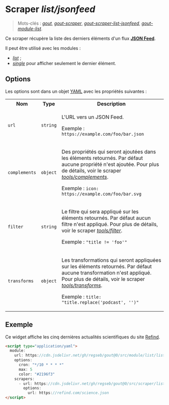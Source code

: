 # Scraper _list/jsonfeed_

> Mots-clés :
> [_gout_](https://github.com/search?q=_gout_+language%3AMarkdown&type=Code&l=Markdown),
> [_gout-scraper_](https://github.com/search?q=_gout-scraper_+language%3AMarkdown&type=Code&l=Markdown),
> [_gout-scraper-list-jsonfeed_](https://github.com/search?q=_gout-scraper-list-jsonfeed_+language%3AMarkdown&type=Code&l=Markdown),
> [_gout-module-list_](https://github.com/search?q=_gout-module-list_+language%3AMarkdown&type=Code&l=Markdown).

Ce scraper récupère la liste des derniers éléments d'un flux
[**JSON Feed**](https://jsonfeed.org/).

Il peut être utilisé avec les modules :

- [_list_](../../../module/list#readme) ;
- [_single_](../../../module/single#readme) pour afficher seulement le dernier
  élément.

## Options

Les options sont dans un objet
[YAML](https://yaml.org/ "YAML Ain't Markup Language") avec les propriétés
suivantes :

<!-- markdownlint-disable no-inline-html-->
<table>
  <tr>
    <th>Nom</th>
    <th>Type</th>
    <th>Description</th>
  </tr>
  <tr>
    <td><code>url</code></td>
    <td><code>string</code></td>
    <td>
      <p>
        L'URL vers un JSON Feed.
      </p>
      <p>
        Exemple : <code>https://example.com/foo/bar.json</code>
      </p>
    </td>
  </tr>
  <tr>
    <td><code>complements</code></td>
    <td><code>object</code></td>
    <td>
      <p>
        Des propriétés qui seront ajoutées dans les éléments retournés. Par
        défaut aucune propriété n'est ajoutée. Pour plus de détails, voir le
        scraper
        <a href="../../tools/complements#readme"><em>tools/complements</em></a>.
      </p>
      <p>
        Exemple : <code>icon: https://example.com/foo/bar.svg</code>
      </p>
    </td>
  </tr>
  <tr>
    <td><code>filter</code></td>
    <td><code>string</code></td>
    <td>
      <p>
        Le filtre qui sera appliqué sur les éléments retournés. Par défaut aucun
        filtre n'est appliqué. Pour plus de détails, voir le scraper
        <a href="../../tools/filter#readme"><em>tools/filter</em></a>.
      </p>
      <p>
        Exemple : <code>"title != 'foo'"</code>
      </p>
    </td>
  </tr>
  <tr>
    <td><code>transforms</code></td>
    <td><code>object</code></td>
    <td>
      <p>
        Les transformations qui seront appliquées sur les éléments retournés.
        Par défaut aucune transformation n'est appliqué. Pour plus de détails,
        voir le scraper
        <a href="../../tools/transforms#readme"><em>tools/transforms</em></a>.
      </p>
      <p>
        Exemple : <code>title: "title.replace('podcast', '')"</code>
      </p>
    </td>
  </tr>
</table>

## Exemple

Ce widget affiche les cinq dernières actualités scientifiques du site
[Refind](https://refind.com/).

```html
<script type="application/yaml">
  module:
    url: https://cdn.jsdelivr.net/gh/regseb/gout@0/src/module/list/list.js
    options:
      cron: "*/10 * * * *"
      max: 5
      color: "#2196f3"
    scrapers:
      - url: https://cdn.jsdelivr.net/gh/regseb/gout@0/src/scraper/list/jsonfeed/jsonfeed.js
        options:
          url: https://refind.com/science.json
</script>
```
